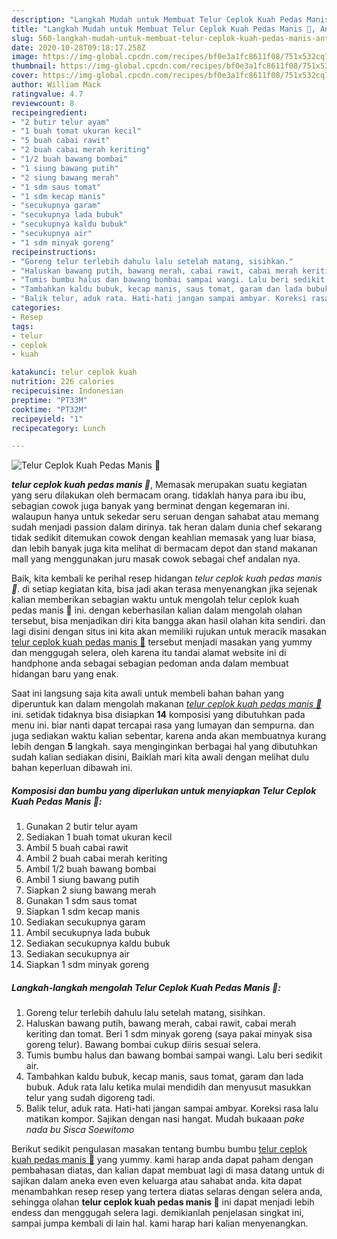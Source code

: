 ```yaml
---
description: "Langkah Mudah untuk Membuat Telur Ceplok Kuah Pedas Manis 🍳, Anti Gagal"
title: "Langkah Mudah untuk Membuat Telur Ceplok Kuah Pedas Manis 🍳, Anti Gagal"
slug: 560-langkah-mudah-untuk-membuat-telur-ceplok-kuah-pedas-manis-anti-gagal
date: 2020-10-28T09:18:17.258Z
image: https://img-global.cpcdn.com/recipes/bf0e3a1fc8611f08/751x532cq70/telur-ceplok-kuah-pedas-manis-🍳-foto-resep-utama.jpg
thumbnail: https://img-global.cpcdn.com/recipes/bf0e3a1fc8611f08/751x532cq70/telur-ceplok-kuah-pedas-manis-🍳-foto-resep-utama.jpg
cover: https://img-global.cpcdn.com/recipes/bf0e3a1fc8611f08/751x532cq70/telur-ceplok-kuah-pedas-manis-🍳-foto-resep-utama.jpg
author: William Mack
ratingvalue: 4.7
reviewcount: 8
recipeingredient:
- "2 butir telur ayam"
- "1 buah tomat ukuran kecil"
- "5 buah cabai rawit"
- "2 buah cabai merah keriting"
- "1/2 buah bawang bombai"
- "1 siung bawang putih"
- "2 siung bawang merah"
- "1 sdm saus tomat"
- "1 sdm kecap manis"
- "secukupnya garam"
- "secukupnya lada bubuk"
- "secukupnya kaldu bubuk"
- "secukupnya air"
- "1 sdm minyak goreng"
recipeinstructions:
- "Goreng telur terlebih dahulu lalu setelah matang, sisihkan."
- "Haluskan bawang putih, bawang merah, cabai rawit, cabai merah keriting dan tomat. Beri 1 sdm minyak goreng (saya pakai minyak sisa goreng telur). Bawang bombai cukup diiris sesuai selera."
- "Tumis bumbu halus dan bawang bombai sampai wangi. Lalu beri sedikit air."
- "Tambahkan kaldu bubuk, kecap manis, saus tomat, garam dan lada bubuk. Aduk rata lalu ketika mulai mendidih dan menyusut masukkan telur yang sudah digoreng tadi."
- "Balik telur, aduk rata. Hati-hati jangan sampai ambyar. Koreksi rasa lalu matikan kompor. Sajikan dengan nasi hangat. Mudah bukaaan *pake nada bu Sisca Soewitomo*"
categories:
- Resep
tags:
- telur
- ceplok
- kuah

katakunci: telur ceplok kuah 
nutrition: 226 calories
recipecuisine: Indonesian
preptime: "PT33M"
cooktime: "PT32M"
recipeyield: "1"
recipecategory: Lunch

---
```



![Telur Ceplok Kuah Pedas Manis 🍳](https://img-global.cpcdn.com/recipes/bf0e3a1fc8611f08/751x532cq70/telur-ceplok-kuah-pedas-manis-🍳-foto-resep-utama.jpg)

<b><i>telur ceplok kuah pedas manis 🍳</i></b>, Memasak merupakan suatu kegiatan yang seru dilakukan oleh bermacam orang. tidaklah hanya para ibu ibu, sebagian cowok juga banyak yang berminat dengan kegemaran ini. walaupun hanya untuk sekedar seru seruan dengan sahabat atau memang sudah menjadi passion dalam dirinya. tak heran dalam dunia chef sekarang tidak sedikit ditemukan cowok dengan keahlian memasak yang luar biasa, dan lebih banyak juga kita melihat di bermacam depot dan stand makanan mall yang menggunakan juru masak cowok sebagai chef andalan nya.



Baik, kita kembali ke perihal resep hidangan <i>telur ceplok kuah pedas manis 🍳</i>. di setiap kegiatan kita, bisa jadi akan terasa menyenangkan jika sejenak kalian memberikan sebagian waktu untuk mengolah telur ceplok kuah pedas manis 🍳 ini. dengan keberhasilan kalian dalam mengolah olahan tersebut, bisa menjadikan diri kita bangga akan hasil olahan kita sendiri. dan lagi disini dengan situs ini kita akan memiliki rujukan untuk meracik masakan <u>telur ceplok kuah pedas manis 🍳</u> tersebut menjadi masakan yang yummy dan menggugah selera, oleh karena itu tandai alamat website ini di handphone anda sebagai sebagian pedoman anda dalam membuat hidangan baru yang enak.


Saat ini langsung saja kita awali untuk membeli bahan bahan yang diperuntuk kan dalam mengolah makanan <u><i>telur ceplok kuah pedas manis 🍳</i></u> ini. setidak tidaknya bisa disiapkan <b>14</b> komposisi yang dibutuhkan pada menu ini. biar nanti dapat tercapai rasa yang lumayan dan sempurna. dan juga sediakan waktu kalian sebentar, karena anda akan membuatnya kurang lebih dengan <b>5</b> langkah. saya menginginkan berbagai hal yang dibutuhkan sudah kalian sediakan disini, Baiklah mari kita awali dengan melihat dulu bahan keperluan dibawah ini.

<!--inarticleads1-->

##### Komposisi dan bumbu yang diperlukan untuk menyiapkan Telur Ceplok Kuah Pedas Manis 🍳:

1. Gunakan 2 butir telur ayam
1. Sediakan 1 buah tomat ukuran kecil
1. Ambil 5 buah cabai rawit
1. Ambil 2 buah cabai merah keriting
1. Ambil 1/2 buah bawang bombai
1. Ambil 1 siung bawang putih
1. Siapkan 2 siung bawang merah
1. Gunakan 1 sdm saus tomat
1. Siapkan 1 sdm kecap manis
1. Sediakan secukupnya garam
1. Ambil secukupnya lada bubuk
1. Sediakan secukupnya kaldu bubuk
1. Sediakan secukupnya air
1. Siapkan 1 sdm minyak goreng




<!--inarticleads2-->

##### Langkah-langkah mengolah Telur Ceplok Kuah Pedas Manis 🍳:

1. Goreng telur terlebih dahulu lalu setelah matang, sisihkan.
1. Haluskan bawang putih, bawang merah, cabai rawit, cabai merah keriting dan tomat. Beri 1 sdm minyak goreng (saya pakai minyak sisa goreng telur). Bawang bombai cukup diiris sesuai selera.
1. Tumis bumbu halus dan bawang bombai sampai wangi. Lalu beri sedikit air.
1. Tambahkan kaldu bubuk, kecap manis, saus tomat, garam dan lada bubuk. Aduk rata lalu ketika mulai mendidih dan menyusut masukkan telur yang sudah digoreng tadi.
1. Balik telur, aduk rata. Hati-hati jangan sampai ambyar. Koreksi rasa lalu matikan kompor. Sajikan dengan nasi hangat. Mudah bukaaan *pake nada bu Sisca Soewitomo*




Berikut sedikit pengulasan masakan tentang bumbu bumbu <u>telur ceplok kuah pedas manis 🍳</u> yang yummy. kami harap anda dapat paham dengan pembahasan diatas, dan kalian dapat membuat lagi di masa datang untuk di sajikan dalam aneka even even keluarga atau sahabat anda. kita dapat menambahkan resep resep yang tertera diatas selaras dengan selera anda, sehingga olahan <b>telur ceplok kuah pedas manis 🍳</b> ini dapat menjadi lebih endess dan menggugah selera lagi. demikianlah penjelasan singkat ini, sampai jumpa kembali di lain hal. kami harap hari kalian menyenangkan.
